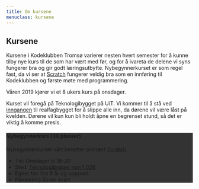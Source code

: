```yaml
---
title: Om kursene
menuclass: kursene
---
```

## Kursene

Kursene i Kodeklubben Tromsø varierer nesten hvert semester for å kunne tilby nye kurs til de som har vært med før,
og for å ivareta de delene vi syns fungerer bra og gir godt læringsutbytte. Nybegynnerkurset er som regel fast, da
vi ser at [Scratch](https://scratch.mit.edu) fungerer veldig bra som en innføring til Kodeklubben og første møte med programmering.

Våren 2019 kjører vi et 8 ukers kurs på onsdager.

Kurset vil foregå på Teknologibygget på UiT. Vi kommer til å stå ved <a href="http://bit.ly/2EnaCC1">inngangen</a> til realfagbygget for å slippe alle inn, da dørene vil være låst på kvelden. Dørene vil kun kun bli holdt åpne en begrenset stund, så det er viktig å komme presis.

<div class="row">
    <div class="col-sm-6">
        <div class="card card-inverse" style="background-color: #333; border-color: #333;">
        <!-- img class="card-img-top" src="..." alt="Card image cap" -->
        <div class="card-block">
            <h4 class="card-title">Nybegynnerkurs (30 plasser)</h4>
            <p class="card-text">
            Nybegynnerkurset vårt benytter primært <a href="https://scratch.mit.edu">Scratch</a>.
            </p>
            <ul class="list-group list-group-flush">
            <li class="list-group-item">Tid: Onsdager kl 18-20</li>
            <li class="list-group-item">Sted: <a href="http://bit.ly/2EnfF5m">Teknologibygget rom 1.026</a></li>
            <li class="list-group-item">Egnet for: Fra 8 år og oppover.</li>
            <li class="list-group-item">Påmelding åpner snart</li>
            </ul>
        </div>
        </div>
    </div>
</div>
